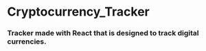 # Cryptocurrency_Tracker

### Tracker made with React that is designed to track digital currencies.
